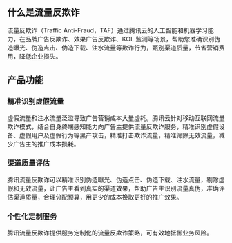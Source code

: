 ## 什么是流量反欺诈
流量反欺诈（Traffic Anti-Fraud，TAF）通过腾讯云的人工智能和机器学习能力，在品牌广告反欺诈、效果广告反欺诈、KOL 监测等场景，帮助您准确识别伪造曝光、伪造点击、伪造下载、注水流量等欺诈行为，甄别渠道质量，节省营销费用，降低企业损失。

## 产品功能
### 精准识别虚假流量
虚假流量和注水流量泛滥导致广告营销成本大量虚耗。腾讯云针对移动互联网流量欺诈模式，结合自身终端感知能力向广告主提供流量反欺诈服务，精准识别虚假设备、虚假用户及虚假行为等黑产攻击，精准打击欺诈流量，精准筛除无效流量，减少广告主的推广成本损耗。

### 渠道质量评估
腾讯流量反欺诈可以精准识别伪造曝光、伪造点击、伪造下载、注水流量，剔除虚假和无效流量，让广告主看到真实的渠道效果，帮助广告主识别流量真伪，准确评估渠道质量，合理分配预算，用更少的成本换取更好的推广效果。

### 个性化定制服务
腾讯流量反欺诈提供服务定制化的流量反欺诈策略，可有效地抵御业务风险。
